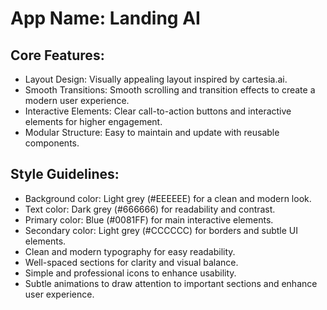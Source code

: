 # **App Name**: Landing AI

## Core Features:

- Layout Design: Visually appealing layout inspired by cartesia.ai.
- Smooth Transitions: Smooth scrolling and transition effects to create a modern user experience.
- Interactive Elements: Clear call-to-action buttons and interactive elements for higher engagement.
- Modular Structure: Easy to maintain and update with reusable components.

## Style Guidelines:

- Background color: Light grey (#EEEEEE) for a clean and modern look.
- Text color: Dark grey (#666666) for readability and contrast.
- Primary color: Blue (#0081FF) for main interactive elements.
- Secondary color: Light grey (#CCCCCC) for borders and subtle UI elements.
- Clean and modern typography for easy readability.
- Well-spaced sections for clarity and visual balance.
- Simple and professional icons to enhance usability.
- Subtle animations to draw attention to important sections and enhance user experience.